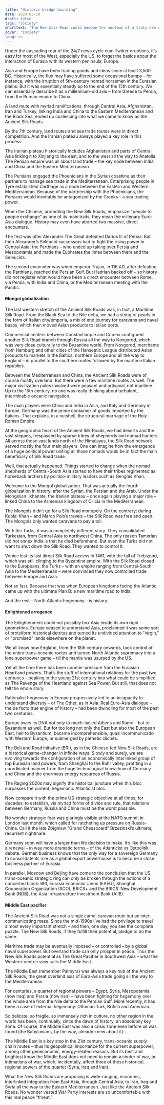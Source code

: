 ```yaml
---
title: "Historic bridge-building"
date: 2020-03-10
draft: false
tags: "Society"
shorttext: "The New Silk Road could become the nucleus of a truly new world order, but nato terrorists are unlikely to like it."
cover: "society"
lang: en
---
```


Under the cascading roar of the 24/7 news cycle cum Twitter eruptions, it’s easy for most of the West, especially the US, to forget the basics about the interaction of Eurasia with its western peninsula, Europe.

Asia and Europe have been trading goods and ideas since at least 3,500 BC. Historically, the flux may have suffered some occasional bumps – for instance, with the irruption of 5th-century nomad horsemen in the Eurasian plains. But it was essentially steady up to the end of the 15th century. We can essentially describe it as a millennium-old axis – from Greece to Persia, from the Roman empire to China.

A land route with myriad ramifications, through Central Asia, Afghanistan, Iran and Turkey, linking India and China to the Eastern Mediterranean and the Black Sea, ended up coalescing into what we came to know as the Ancient Silk Roads.

By the 7th century, land routes and sea trade routes were in direct competition. And the Iranian plateau always played a key role in this process.

The Iranian plateau historically includes Afghanistan and parts of Central Asia linking it to Xinjiang to the east, and to the west all the way to Anatolia. The Persian empire was all about land trade – the key node between India and China and the Eastern Mediterranean.

The Persians engaged the Phoenicians in the Syrian coastline as their partners to manage sea trade in the Mediterranean. Enterprising people in Tyre established Carthage as a node between the Eastern and Western Mediterranean. Because of the partnership with the Phoenicians, the Persians would inevitably be antagonized by the Greeks – a sea trading power.

When the Chinese, promoting the New Silk Roads, emphasize "people to people exchange” as one of its main traits, they mean the millenary Euro-Asia dialogue. History may even have aborted two massive, direct encounters.

The first was after Alexander The Great defeated Darius III of Persia. But then Alexander’s Seleucid successors had to fight the rising power in Central Asia: the Parthians – who ended up taking over Persia and Mesopotamia and made the Euphrates the limes between them and the Seleucids.

The second encounter was when emperor Trajan, in 116 AD, after defeating the Parthians, reached the Persian Gulf. But Hadrian backed off – so history did not register what would have been a direct encounter between Rome, via Persia, with India and China, or the Mediterranean meeting with the Pacific.

#### Mongol globalization

The last western stretch of the Ancient Silk Roads was, in fact, a Maritime Silk Road. From the Black Sea to the Nile delta, we had a string of pearls in the form of Italian city/emporia, a mix of end journey for caravans and naval bases, which then moved Asian products to Italian ports.

Commercial centers between Constantinople and Crimea configured another Silk Road branch through Russia all the way to Novgorod, which was very close culturally to the Byzantine world. From Novgorod, merchants from Hamburg and other cities of the Hanseatic League distributed Asian products to markets in the Baltics, northern Europe and all the way to England – in parallel to the southern routes followed by the maritime Italian republics.

Between the Mediterranean and China, the Ancient Silk Roads were of course mostly overland. But there were a few maritime routes as well. The major civilization poles involved were peasant and artisanal, not maritime. Up to the 15th century, no one was really thinking about turbulent, interminable oceanic navigation.

The main players were China and India in Asia, and Italy and Germany in Europe. Germany was the prime consumer of goods imported by the Italians. That explains, in a nutshell, the structural marriage of the Holy Roman Empire.

At the geographic heart of the Ancient Silk Roads, we had deserts and the vast steppes, trespassed by sparse tribes of shepherds and nomad hunters. All across those vast lands north of the Himalayas, the Silk Road network served mostly the four main players. One can imagine how the emergence of a huge political power uniting all those nomads would be in fact the main beneficiary of Silk Road trade.

Well, that actually happened. Things started to change when the nomad shepherds of Central-South Asia started to have their tribes regimented as horseback archers by politico-military leaders such as Genghis Khan.

Welcome to the Mongol globalization. That was actually the fourth globalization in history, after the Syrian, the Persian and the Arab.    Under the Mongolian Ilkhanate, the Iranian plateau – once again playing a major role – linked China to the Armenian kingdom of Cilicia in the Mediterranean.

The Mongols didn’t go for a Silk Road monopoly. On the contrary: during Kublai Khan – and Marco Polo’s travels – the Silk Road was free and open. The Mongols only wanted caravans to pay a toll.

With the Turks, it was a completely different story. They consolidated Turkestan, from Central Asia to northwest China. The only reason Tamerlan did not annex India is that he died beforehand. But even the Turks did not want to shut down the Silk Road. They wanted to control it.

Venice lost its last direct Silk Road access in 1461, with the fall of Trebizond, which was still clinging to the Byzantine empire. With the Silk Road closed to the Europeans, the Turks – with an empire ranging from Central-South Asia to the Mediterranean – were convinced they now controlled trade between Europe and Asia.

Not so fast. Because that was when European kingdoms facing the Atlantic came up with the ultimate Plan B: a new maritime road to India.

And the rest – North Atlantic hegemony – is history.

#### Enlightened arrogance

The Enlightenment could not possibly box Asia inside its own rigid geometries. Europe ceased to understand Asia, proclaimed it was some sort of proteiform historical detritus and turned its undivided attention to "virgin,” or "promised” lands elsewhere on the planet.

We all know how England, from the 18th century onwards, took control of the entire trans-oceanic routes and turned North Atlantic supremacy into a lone superpower game – till the mantle was usurped by the US.

Yet all the time there has been counter-pressure from the Eurasian Heartland powers. That’s the stuff of international relations for the past two centuries – peaking in the young 21st century into what could be simplified as The Revenge of the Heartland against Sea Power. But still, that does not tell the whole story.

Rationalist hegemony in Europe progressively led to an incapacity to understand diversity – or The Other, as in Asia. Real Euro-Asia dialogue – the de facto true engine of history – had been dwindling for most of the past two centuries.

Europe owes its DNA not only to much-hailed Athens and Rome – but to Byzantium as well. But for too long not only the East but also the European East, heir to Byzantium, became incomprehensible, quasi incommunicado with Western Europe, or submerged by pathetic clichés.

The Belt and Road Initiative (BRI), as in the Chinese-led New Silk Roads, are a historical game-changer in infinite ways. Slowly and surely, we are evolving towards the configuration of an economically interlinked group of top Eurasian land powers, from Shanghai to the Ruhr valley, profiting in a coordinated manner from the huge technological know-how of Germany and China and the enormous energy resources of Russia.

The Raging 2020s may signify the historical juncture when this bloc surpasses the current, hegemonic Atlanticist bloc.

Now compare it with the prime US strategic objective at all times, for decades: to establish, via myriad forms of divide and rule, that relations between Germany, Russia and China must be the worst possible.

No wonder strategic fear was glaringly visible at the NATO summit in London last month, which called for ratcheting up pressure on Russia-China. Call it the late Zbigniew "Grand Chessboard” Brzezinski’s ultimate, recurrent nightmare.

Germany soon will have a larger than life decision to make. It’s like this was a renewal – in way more dramatic terms – of the Atlanticist vs Ostpolitik debate. German business knows that the only way for a sovereign Germany to consolidate its role as a global export powerhouse is to become a close business partner of Eurasia.

In parallel, Moscow and Beijing have come to the conclusion that the  US trans-oceanic strategic ring can only be broken through the actions of a concerted block: BRI, Eurasia Economic Union (EAEU), Shanghai Cooperation Organization (SCO), BRICS+ and the BRICS’ New Development Bank (NDB), the Asia Infrastructure Investment Bank (AIIB).

#### Middle East pacifier

The Ancient Silk Road was not a single camel caravan route but an inter-communicating maze. Since the mid-1990s I’ve had the privilege to travel almost every important stretch – and then, one day, you see the complete puzzle. The New Silk Roads, if they fulfill their potential, pledge to do the same.

Maritime trade may be eventually imposed – or controlled – by a global naval superpower. But overland trade can only prosper in peace. Thus the New Silk Roads potential as The Great Pacifier in Southwest Asia – what the Western-centric view calls the Middle East.

The Middle East (remember Palmyra) was always a key hub of the Ancient Silk Roads, the great overland axis of Euro-Asia trade going all the way to the Mediterranean.

For centuries, a quartet of regional powers – Egypt, Syria, Mesopotamia (now Iraq) and Persia (now Iran) – have been fighting for hegemony over the whole area from the Nile delta to the Persian Gulf. More recently, it has been a case of external hegemony: Ottoman Turk, British and American.

So delicate, so fragile, so immensely rich in culture, no other region in the world has been, continually, since the dawn of history, an absolutely key zone. Of course, the Middle East was also a crisis zone even before oil was found (the Babylonians, by the way, already knew about it).

The Middle East is a key stop in the 21st century, trans-oceanic supply chain routes – thus its geopolitical importance for the current superpower, among other geoeconomic, energy-related reasons. But its best and brightest know the Middle East does not need to remain a center of war, or intimations of war, which, incidentally, affect three of those historical, regional powers of the quartet (Syria, Iraq and Iran).

What the New Silk Roads are proposing is wide-ranging, economic, interlinked integration from East Asia, through Central Asia, to Iran, Iraq and Syria all the way to the Eastern Mediterranean. Just like the Ancient Silk Roads. No wonder vested War Party interests are so uncomfortable with this real peace "threat.”
